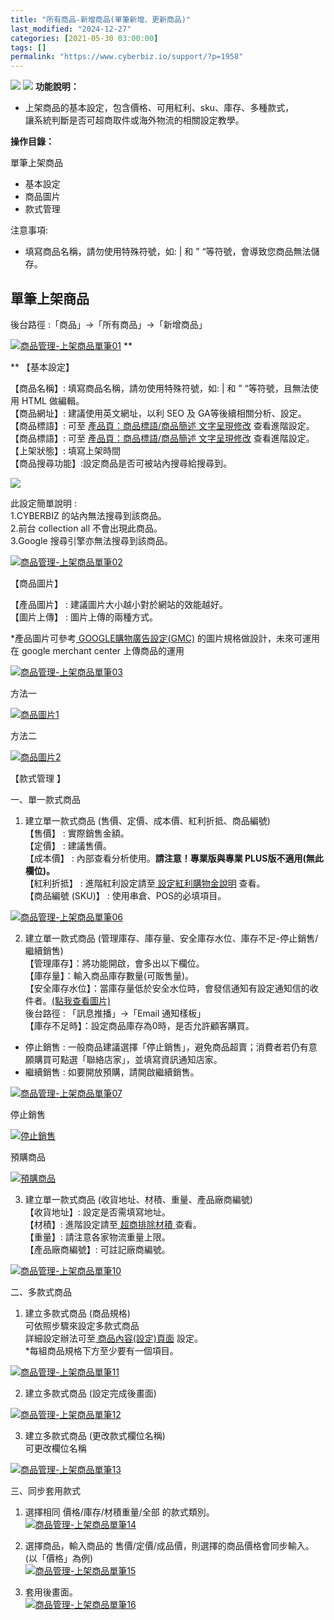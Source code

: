 ```yaml
---
title: "所有商品-新增商品(單筆新增、更新商品)"
last_modified: "2024-12-27"
categories: [2021-05-30 03:00:00]
tags: []
permalink: "https://www.cyberbiz.io/support/?p=1958"
---
```


![](https://www.cyberbiz.io/support/wp-content/uploads/2021/09/wp-主視覺bar-1024x321.png) ![](https://www.cyberbiz.io/support/wp-content/uploads/2021/08/全版本.png) **功能說明：**  

* 上架商品的基本設定，包含價格、可用紅利、sku、庫存、多種款式，  
讓系統判斷是否可超商取件或海外物流的相關設定教學。

**操作目錄：**

單筆上架商品

* 基本設定
* 商品圖片
* 款式管理

注意事項:  

* 填寫商品名稱，請勿使用特殊符號，如: | 和 ” “等符號，會導致您商品無法儲存。



## 單筆上架商品

後台路徑 :「商品」→「所有商品」→「新增商品」  

[![商品管理-上架商品單筆01](https://www.cyberbiz.io/support/wp-content/uploads/商品管理-上架商品單筆01.png)](https://www.cyberbiz.io/support/wp-content/uploads/商品管理-上架商品單筆01.png) **  

** 【基本設定】  

【商品名稱】: 填寫商品名稱，請勿使用特殊符號，如: | 和 ” “等符號，且無法使用 HTML 做編輯。  
【商品網址】: 建議使用英文網址，以利 SEO 及 GA等後續相關分析、設定。  
【商品標語】: 可至 [產品頁：商品標語/商品簡述 文字呈現修改](https://www.cyberbiz.io/support/?p=16893)
查看進階設定。  
【商品標語】: 可至 [產品頁：商品標語/商品簡述 文字呈現修改](https://www.cyberbiz.io/support/?p=16893)
查看進階設定。  
【上架狀態】: 填寫上架時間  
【商品搜尋功能】:設定商品是否可被站內搜尋給搜尋到。  


![](https://www.cyberbiz.io/support/wp-content/uploads/2021/12/fountain-pen.png)

此設定簡單說明 :  
1.CYBERBIZ 的站內無法搜尋到該商品。  
2.前台 collection all 不會出現此商品。  
3.Google 搜尋引擎亦無法搜尋到該商品。


[![商品管理-上架商品單筆02](https://www.cyberbiz.io/support/wp-content/uploads/商品管理-上架商品單筆02.png)](https://www.cyberbiz.io/support/wp-content/uploads/商品管理-上架商品單筆02.png)  

【商品圖片】  

【產品圖片】 : 建議圖片大小越小對於網站的效能越好。  
【圖片上傳】 : 圖片上傳的兩種方式。  

*產品圖片可參考[ GOOGLE購物廣告設定(GMC)](https://www.cyberbiz.io/support/?p=230/#pic) 的圖片規格做設計，未來可運用在 google merchant center 上傳商品的運用   

[![商品管理-上架商品單筆03](https://www.cyberbiz.io/support/wp-content/uploads/商品管理-上架商品單筆03.png)](https://www.cyberbiz.io/support/wp-content/uploads/商品管理-上架商品單筆03.png)  

方法一

[![商品圖片1](https://www.cyberbiz.io/helpcenter/wp-content/uploads/所有商品-新增商品-單筆新增05.png)](https://www.cyberbiz.io/helpcenter/wp-content/uploads/所有商品-新增商品-單筆新增05.png)

方法二

[![商品圖片2](https://www.cyberbiz.io/helpcenter/wp-content/uploads/所有商品-新增商品-單筆新增06.png)](https://www.cyberbiz.io/helpcenter/wp-content/uploads/所有商品-新增商品-單筆新增06.png)




【款式管理 】  

一、單一款式商品  

1. 建立單一款式商品 (售價、定價、成本價、紅利折抵、商品編號)  
【售價】 : 實際銷售金額。  
【定價】 : 建議售價。  
【成本價】 : 內部查看分析使用。**請注意！專業版與專業 PLUS版不適用(無此欄位)。**  
【紅利折抵】 : 進階紅利設定請至[ 設定紅利購物金說明](https://www.cyberbiz.io/support/?p=6103) 查看。  
【商品編號 (SKU)】 : 使用串倉、POS的必填項目。  

[![商品管理-上架商品單筆06](https://www.cyberbiz.io/support/wp-content/uploads/商品管理-上架商品單筆06.png)](https://www.cyberbiz.io/support/wp-content/uploads/商品管理-上架商品單筆06.png)



2. 建立單一款式商品 (管理庫存、庫存量、安全庫存水位、庫存不足-停止銷售/繼續銷售)  
【管理庫存】：將功能開啟，會多出以下欄位。  
【庫存量】：輸入商品庫存數量(可販售量)。  
【安全庫存水位】：當庫存量低於安全水位時，會發信通知有設定通知信的收件者。[(點我查看圖片)](https://www.cyberbiz.io/support/wp-content/uploads/商品管理-上架商品單筆17.jpg)  
後台路徑 : 「訊息推播」→「Email 通知樣板」  
【庫存不足時】：設定商品庫存為0時，是否允許顧客購買。

* 停止銷售 : 一般商品建議選擇「停止銷售」，避免商品超賣；消費者若仍有意願購買可點選「聯絡店家」，並填寫資訊通知店家。
* 繼續銷售 : 如要開放預購，請開啟繼續銷售。

[![商品管理-上架商品單筆07](https://www.cyberbiz.io/support/wp-content/uploads/商品管理-上架商品單筆07.png)](https://www.cyberbiz.io/support/wp-content/uploads/商品管理-上架商品單筆07.png)  

停止銷售

[![停止銷售](https://www.cyberbiz.io/helpcenter/wp-content/uploads/所有商品-新增商品-單筆新增10.png)](https://www.cyberbiz.io/helpcenter/wp-content/uploads/所有商品-新增商品-單筆新增10.png)

預購商品

[![預購商品](https://www.cyberbiz.io/helpcenter/wp-content/uploads/所有商品-新增商品-單筆新增11.png)](https://www.cyberbiz.io/helpcenter/wp-content/uploads/所有商品-新增商品-單筆新增11.png)





3. 建立單一款式商品 (收貨地址、材積、重量、產品廠商編號)  
【收貨地址】: 設定是否需填寫地址。  
【材積】: 進階設定請至[ 超商排除材積 ](https://www.cyberbiz.io/support/?p=2025)查看。  
【重量】: 請注意各家物流重量上限。  
【產品廠商編號】: 可註記廠商編號。  

[![商品管理-上架商品單筆10](https://www.cyberbiz.io/support/wp-content/uploads/商品管理-上架商品單筆10.png)](https://www.cyberbiz.io/support/wp-content/uploads/商品管理-上架商品單筆10.png)



二、多款式商品  

1. 建立多款式商品 (商品規格)  
可依照步驟來設定多款式商品  
詳細設定辦法可至[ 商品內容(設定)頁面](https://www.cyberbiz.io/support/?p=7497/#mal) 設定。  
*每組商品規格下方至少要有一個項目。  

[![商品管理-上架商品單筆11](https://www.cyberbiz.io/support/wp-content/uploads/商品管理-上架商品單筆11.png)](https://www.cyberbiz.io/support/wp-content/uploads/商品管理-上架商品單筆11.png)



2. 建立多款式商品 (設定完成後畫面)  

[![商品管理-上架商品單筆12](https://www.cyberbiz.io/support/wp-content/uploads/商品管理-上架商品單筆12.png)](https://www.cyberbiz.io/support/wp-content/uploads/商品管理-上架商品單筆12.png)



3. 建立多款式商品 (更改款式欄位名稱)  
可更改欄位名稱  

[![商品管理-上架商品單筆13](https://www.cyberbiz.io/support/wp-content/uploads/商品管理-上架商品單筆13.png)](https://www.cyberbiz.io/support/wp-content/uploads/商品管理-上架商品單筆13.png)

三、同步套用款式  

1. 選擇相同 價格/庫存/材積重量/全部 的款式類別。  
[![商品管理-上架商品單筆14](https://www.cyberbiz.io/support/wp-content/uploads/商品管理-上架商品單筆14.png)](https://www.cyberbiz.io/support/wp-content/uploads/商品管理-上架商品單筆14.png)



2. 選擇商品，輸入商品的 售價/定價/成品價，則選擇的商品價格會同步輸入。(以「價格」為例)  
[![商品管理-上架商品單筆15](https://www.cyberbiz.io/support/wp-content/uploads/商品管理-上架商品單筆15.png)](https://www.cyberbiz.io/support/wp-content/uploads/商品管理-上架商品單筆15.png)



3. 套用後畫面。  
[![商品管理-上架商品單筆16](https://www.cyberbiz.io/support/wp-content/uploads/商品管理-上架商品單筆16.png)](https://www.cyberbiz.io/support/wp-content/uploads/商品管理-上架商品單筆16.png)

